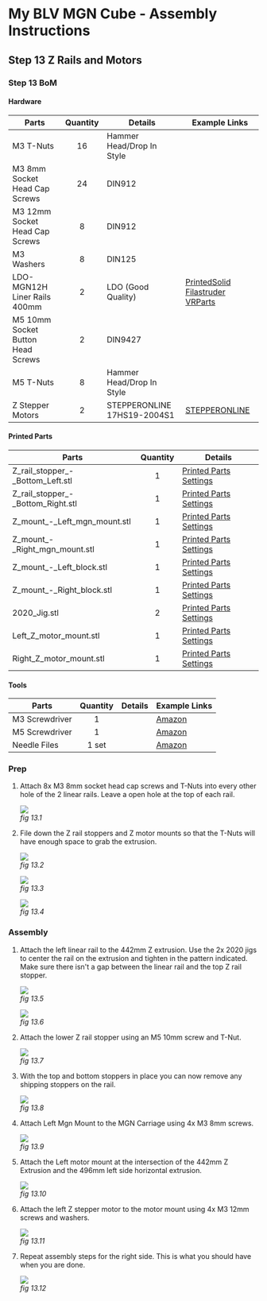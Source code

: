 # My BLV MGN Cube - Assembly Instructions

## Step 13 Z Rails and Motors

### Step 13 BoM

#### Hardware
| Parts     | Quantity | Details | Example Links |
|-----------|:--------:|---------|---------------|
| M3 T-Nuts | 16 | Hammer Head/Drop In Style | |
| M3 8mm Socket Head Cap Screws | 24 | DIN912 | |
| M3 12mm Socket Head Cap Screws | 8 | DIN912 | |
| M3 Washers | 8 | DIN125 | |
| LDO-MGN12H Liner Rails 400mm | 2 | LDO (Good Quality) | [PrintedSolid](https://www.printedsolid.com/products/ldo-linear-rail-mgn12h-with-one-carriage-in-300-400-500-700mm-lengths?variant=23236699816021) [Filastruder](https://www.filastruder.com/products/ldo-linear-rails) [VRParts](https://vrparts.de/.../ldo-linearschienen-mgn12h-1r-l-400mm) |
| M5 10mm Socket Button Head Screws | 2 | DIN9427 | |
| M5 T-Nuts | 8 | Hammer Head/Drop In Style | |
| Z Stepper Motors | 2 | STEPPERONLINE 17HS19-2004S1 | [STEPPERONLINE](https://www.omc-stepperonline.com/nema-17-bipolar-59ncm-84oz-in-2a-42x48mm-4-wires-w-1m-cable-and-connector.html?search=17HS19-2004S1) |


#### Printed Parts
| Parts     | Quantity | Details |
|-----------|:--------:|---------|
| Z_rail_stopper_-_Bottom_Left.stl | 1 | [Printed Parts Settings](../partsSettings) |
| Z_rail_stopper_-_Bottom_Right.stl | 1 | [Printed Parts Settings](../partsSettings) |
| Z_mount_-_Left_mgn_mount.stl | 1 | [Printed Parts Settings](../partsSettings) |
| Z_mount_-_Right_mgn_mount.stl | 1 | [Printed Parts Settings](../partsSettings) |
| Z_mount_-_Left_block.stl | 1 | [Printed Parts Settings](../partsSettings) |
| Z_mount_-_Right_block.stl | 1 | [Printed Parts Settings](../partsSettings) |
| 2020_Jig.stl | 2 | [Printed Parts Settings](../partsSettings) |
| Left_Z_motor_mount.stl | 1 | [Printed Parts Settings](../partsSettings) |
| Right_Z_motor_mount.stl | 1 | [Printed Parts Settings](../partsSettings) |

#### Tools
| Parts     | Quantity | Details | Example Links |
|-----------|:--------:|---------|---------------|
| M3 Screwdriver | 1 | | [Amazon](https://amzn.to/3qNmEgs) |
| M5 Screwdriver | 1 | | [Amazon](https://amzn.to/3qNmEgs) |
| Needle Files | 1 set | | [Amazon](https://amzn.to/3cTLQgR) |

### Prep
1. Attach 8x M3 8mm socket head cap screws and T-Nuts into every other hole of the 2 linear rails. Leave a open hole at the top of each rail.

    ![](img/13-ScrewsOnRails.JPG)\
    *fig 13.1*

2. File down the Z rail stoppers and Z motor mounts so that the T-Nuts will have enough space to grab the extrusion.

    ![](img/13-FileBottomStop.JPG)\
    *fig 13.2*

    ![](img/13-ZRailStopper2.JPG)\
    *fig 13.3*

    ![](img/13-FileZMotorMount.JPG)\
    *fig 13.4*

### Assembly

1. Attach the left linear rail to the 442mm Z extrusion. Use the 2x 2020 jigs to center the rail on the extrusion and tighten in the pattern indicated. Make sure there isn't a gap between the linear rail and the top Z rail stopper.

    ![](img/13-RailWGuides.JPG)\
    *fig 13.5*

    ![](img/13-Tighten2020Jig.JPG)\
    *fig 13.6*

2. Attach the lower Z rail stopper using an M5 10mm screw and T-Nut.

    ![](img/13-AttachBottomStopper.JPG)\
    *fig 13.7*

3. With the top and bottom stoppers in place you can now remove any shipping stoppers on the rail.

    ![](img/13-RemovePlugs.JPG)\
    *fig 13.8*

4. Attach Left Mgn Mount to the MGN Carriage using 4x M3 8mm screws.

    ![](img/13-AttachMgnMount.JPG)\
    *fig 13.9*

5. Attach the Left motor mount at the intersection of the 442mm Z Extrusion and the 496mm left side horizontal extrusion.

    ![](img/13-AttachLeftMotorMount.JPG)\
    *fig 13.10*

6. Attach the left Z stepper motor to the motor mount using 4x M3 12mm screws and washers.

    ![](img/13-AttachZStepper.JPG)\
    *fig 13.11*

7. Repeat assembly steps for the right side. This is what you should have when you are done.

    ![](img/13-FinalAssembly.JPG)\
    *fig 13.12*



